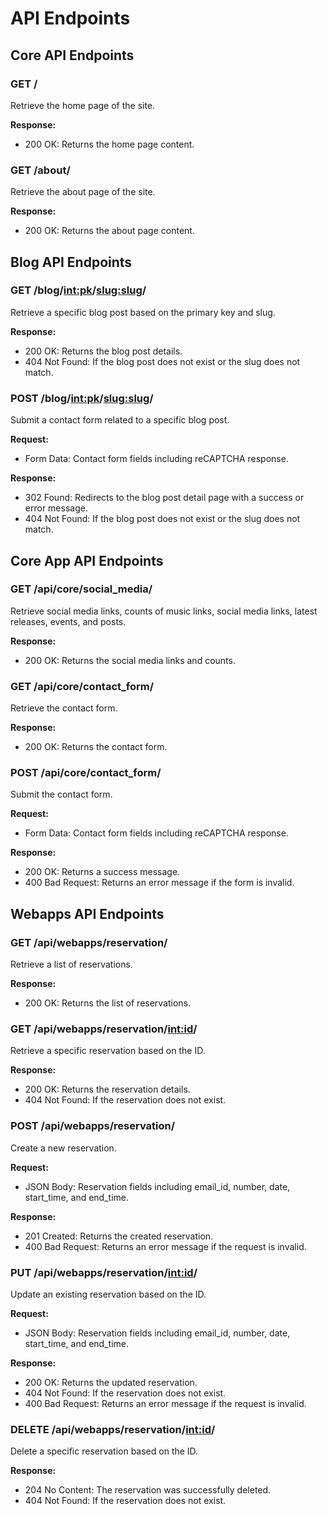 # API Endpoints

## Core API Endpoints

### GET /
Retrieve the home page of the site.

**Response:**
- 200 OK: Returns the home page content.

### GET /about/
Retrieve the about page of the site.

**Response:**
- 200 OK: Returns the about page content.

## Blog API Endpoints

### GET /blog/<int:pk>/<slug:slug>/
Retrieve a specific blog post based on the primary key and slug.

**Response:**
- 200 OK: Returns the blog post details.
- 404 Not Found: If the blog post does not exist or the slug does not match.

### POST /blog/<int:pk>/<slug:slug>/
Submit a contact form related to a specific blog post.

**Request:**
- Form Data: Contact form fields including reCAPTCHA response.

**Response:**
- 302 Found: Redirects to the blog post detail page with a success or error message.
- 404 Not Found: If the blog post does not exist or the slug does not match.

## Core App API Endpoints

### GET /api/core/social_media/
Retrieve social media links, counts of music links, social media links, latest releases, events, and posts.

**Response:**
- 200 OK: Returns the social media links and counts.

### GET /api/core/contact_form/
Retrieve the contact form.

**Response:**
- 200 OK: Returns the contact form.

### POST /api/core/contact_form/
Submit the contact form.

**Request:**
- Form Data: Contact form fields including reCAPTCHA response.

**Response:**
- 200 OK: Returns a success message.
- 400 Bad Request: Returns an error message if the form is invalid.

## Webapps API Endpoints

### GET /api/webapps/reservation/
Retrieve a list of reservations.

**Response:**
- 200 OK: Returns the list of reservations.

### GET /api/webapps/reservation/<int:id>/
Retrieve a specific reservation based on the ID.

**Response:**
- 200 OK: Returns the reservation details.
- 404 Not Found: If the reservation does not exist.

### POST /api/webapps/reservation/
Create a new reservation.

**Request:**
- JSON Body: Reservation fields including email_id, number, date, start_time, and end_time.

**Response:**
- 201 Created: Returns the created reservation.
- 400 Bad Request: Returns an error message if the request is invalid.

### PUT /api/webapps/reservation/<int:id>/
Update an existing reservation based on the ID.

**Request:**
- JSON Body: Reservation fields including email_id, number, date, start_time, and end_time.

**Response:**
- 200 OK: Returns the updated reservation.
- 404 Not Found: If the reservation does not exist.
- 400 Bad Request: Returns an error message if the request is invalid.

### DELETE /api/webapps/reservation/<int:id>/
Delete a specific reservation based on the ID.

**Response:**
- 204 No Content: The reservation was successfully deleted.
- 404 Not Found: If the reservation does not exist.
